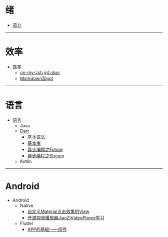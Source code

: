 # 绪
* [简介](README.md)

--------

# 效率

* [效率](效率/README.md)
   * [on-my-zsh git alias](效率/git-alias.md)
   * [Markdown写ppt](效率/markdown_write_ppt.md)
--------

# 语言

* [语言](语言/README.md)
   * Java
   * [Dart](语言/Dart/README.md)
       * [基本语法](语言/Dart/基本语法.md)
       * [基本库](语言/Dart/基本库.md)
       * [异步编程之Future](语言/Dart/异步编程之Future.md)
       * [异步编程之Stream](语言/Dart/异步编程之Stream.md)
   * Kotlin

------

# Android
* Android
   * Native
     * [自定义Material点击效果的View](/Android/Native/自定义Material点击效果的View.md)
     * [开源视频播放器JiaoZiVideoPlayer学习](/Android/Native/开源视频播放器JiaoZiVideoPlayer学习.md)
   * Flutter
     * [APP的基础——组件](Android/Flutter/APP的基础——组件.md)
